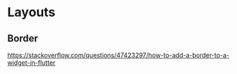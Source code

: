 # Layouts


## Border

https://stackoverflow.com/questions/47423297/how-to-add-a-border-to-a-widget-in-flutter



